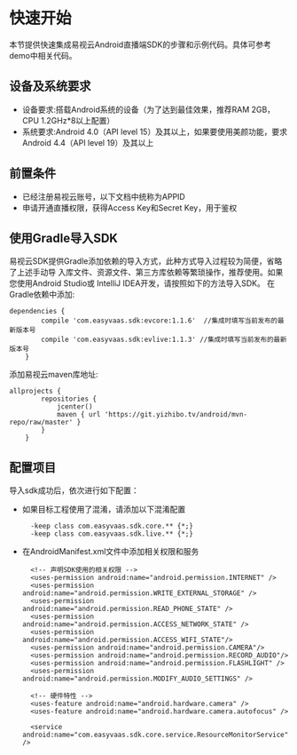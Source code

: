 # 快速开始
本节提供快速集成易视云Android直播端SDK的步骤和示例代码。具体可参考demo中相关代码。

## 设备及系统要求
* 设备要求:搭载Android系统的设备（为了达到最佳效果，推荐RAM 2GB，CPU 1.2GHz*8以上配置）
* 系统要求:Android 4.0（API level 15）及其以上，如果要使用美颜功能，要求Android 4.4（API level 19）及其以上

## 前置条件
* 已经注册易视云账号，以下文档中统称为APPID
* 申请开通直播权限，获得Access Key和Secret Key，用于鉴权

## 使用Gradle导入SDK
易视云SDK提供Gradle添加依赖的导入方式，此种方式导入过程较为简便，省略了上述手动导 入库文件、资源文件、第三方库依赖等繁琐操作，推荐使用。如果您使用Android Studio或 IntelliJ IDEA开发，请按照如下的方法导入SDK。 在Gradle依赖中添加:

```
dependencies {
		compile 'com.easyvaas.sdk:evcore:1.1.6'  //集成时填写当前发布的最新版本号
		compile 'com.easyvaas.sdk:evlive:1.1.3' //集成时填写当前发布的最新版本号
	}
```

添加易视云maven库地址:

```
allprojects {
		repositories {
			jcenter()
			maven { url 'https://git.yizhibo.tv/android/mvn-repo/raw/master' }
		}
	}
```

## 配置项目
导入sdk成功后，依次进行如下配置：

* 如果目标工程使用了混淆，请添加以下混淆配置

        -keep class com.easyvaas.sdk.core.** {*;}
        -keep class com.easyvaas.sdk.live.** {*;}
        
* 在AndroidManifest.xml文件中添加相关权限和服务

        <!-- 声明SDK使用的相关权限 -->
        <uses-permission android:name="android.permission.INTERNET" />
        <uses-permission android:name="android.permission.WRITE_EXTERNAL_STORAGE" />
        <uses-permission android:name="android.permission.READ_PHONE_STATE" />
        <uses-permission android:name="android.permission.ACCESS_NETWORK_STATE" />
        <uses-permission android:name="android.permission.ACCESS_WIFI_STATE"/>
        <uses-permission android:name="android.permission.CAMERA"/>
        <uses-permission android:name="android.permission.RECORD_AUDIO"/>
        <uses-permission android:name="android.permission.FLASHLIGHT" />
        <uses-permission android:name="android.permission.MODIFY_AUDIO_SETTINGS" />
        
        <!-- 硬件特性 -->
        <uses-feature android:name="android.hardware.camera" />
        <uses-feature android:name="android.hardware.camera.autofocus" />
        
        <service android:name="com.easyvaas.sdk.core.service.ResourceMonitorService" />



